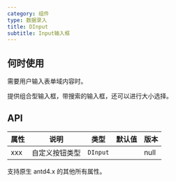 ```yaml
---
category: 组件
type: 数据录入
title: DInput
subtitle: Input输入框
---
```


## 何时使用
 
需要用户输入表单域内容时。

提供组合型输入框，带搜索的输入框，还可以进行大小选择。

## API

| 属性 | 说明 | 类型 | 默认值 | 版本 |
| --- | --- | --- | --- | --- |
| xxx | 自定义按钮类型 | `DInput`  | | null |  |


支持原生 antd4.x 的其他所有属性。

